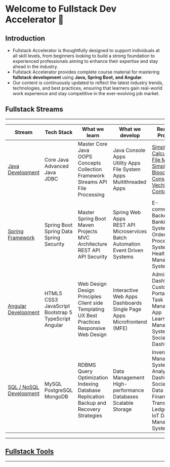 # Welcome to Fullstack Dev Accelerator &#x1F680; 

## Introduction
- Fullstack Accelerator is thoughtfully designed to support individuals at all skill levels, from beginners looking to build a strong foundation to experienced professionals aiming to enhance their expertise and stay ahead in the industry.
- Fullstack Accelerator provides complete course material for mastering **fullstack development** using **Java, Spring Boot, and Angular**.
- Our content is continuously updated to reflect the latest industry trends, technologies, and best practices, ensuring that learners gain real-world work experience and stay competitive in the ever-evolving job market.

## Fullstack Streams

---

| Stream                    | Tech Stack                                   | What we learn                                           | What we develop                                          | Realtime Projects                                         |
|---------------------------|------------------------------------------------------|----------------------------------------------------------|----------------------------------------------------------|----------------------------------------------------------|
| [Java Development](./java) | Core Java  <br> Advanced Java  <br> JDBC | Master Core Java  <br> OOPS Concepts <br> Collection Framework <br> Streams API <br> File Processing | Java Console Apps  <br> Utility Apps  <br> File System Apps <br> Multithreaded Apps | [Simple Calculator](./java/projects/simple-calculator)  <br>  [File Manager](./java/projects/file-manager)  <br>  [Simple Quiz](.java/projects/simple-quiz)  <br>  [Blood Bank Console](./java/projects/blood-bank)  <br> [Vechicle Container](./java/projects/vehicle-container)   |
| [Spring Framework](./spring) | Spring Boot  <br> Spring Data  <br> Spring Security | Master Spring Boot  <br> Maven Projects <br> MVC Architecture  <br> REST API  <br>  API Security   | Spring Web Apps  <br> REST API  <br> Microservices  <br> Batch Automation  <br> Event Driven Systems | E-commerce Backend  <br>  Banking System  <br>  Order Processing System  <br>  Healthcare Management System  |
| [Angular Development](./angular) | HTML5  <br> CSS3  <br> JavaScript <br> Bootstrap 5 <br> TypeScript  <br> Angular | Web Design  <br> Design Principles <br> Client side Templating <br> UX Best Practices <br> Responsive Web Design | Interactive Web Apps  <br> Dashboards  <br> Single Page Apps <br> Microfrontend (MFE)  | Admin Dashboard  <br>  Customer Portal  <br>  Task Management App  <br>  Learning Management System  <br>  Social Media Dashboard |
| [SQL / NoSQL Development](./sql)  | MySQL  <br> PostgreSQL  <br> MongoDB  | RDBMS  <br> Query Optimization  <br> Indexing  <br> Database Replication  <br> Backup and Recovery Strategies | Data Management  <br> High-performance Databases  <br> Scalable Storage | Inventory Management System  <br>  Analytics Dashboard  <br>  Social Media Data Storage  <br>  Financial Transactions Ledger  <br>  IoT Data Management System |

---

## [Fullstack Tools](./tools/)

---

